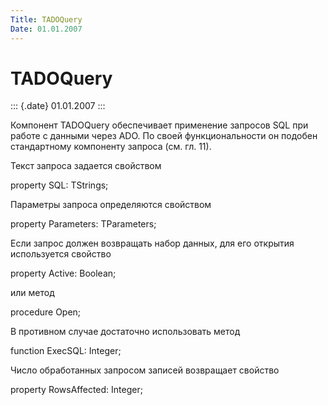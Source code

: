 ```yaml
---
Title: TADOQuery
Date: 01.01.2007
---
```



TADOQuery
=========

::: {.date}
01.01.2007
:::

Компонент TADOQuery обеспечивает применение запросов SQL при работе с
данными через ADO. По своей функциональности он подобен стандартному
компоненту запроса (см. гл. 11).

Текст запроса задается свойством

property SQL: TStrings;

Параметры запроса определяются свойством

property Parameters: TParameters;

Если запрос должен возвращать набор данных, для его открытия
используется свойство

property Active: Boolean;

или метод

procedure Open;

В противном случае достаточно использовать метод

function ExecSQL: Integer; 

Число обработанных запросом записей возвращает свойство

property RowsAffected: Integer;
